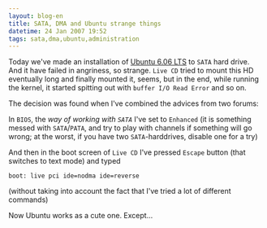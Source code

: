 ```yaml
---
layout: blog-en
title: SATA, DMA and Ubuntu strange things
datetime: 24 Jan 2007 19:52
tags: sata,dma,ubuntu,administration
---
```


Today we've made an installation of [Ubuntu 6.06 LTS](http://ubuntuguide.org/wiki/Ubuntu:Edgy) to `SATA` hard drive. And it have failed in angriness, so strange. `Live CD` tried to mount this HD eventually long and finally mounted it, seems, but in the end, while running the kernel, it started spitting out with `buffer I/O Read Error` and so on.

The decision was found when I've combined the advices from two forums:

In `BIOS`, the _way of working with `SATA`_ I've set to `Enhanced` (it is something messed with `SATA`/`PATA`, and try to play with channels if something will go wrong; at the worst, if you have two `SATA`-harddrives, disable one for a try)

And then in the boot screen of `Live CD` I've pressed `Escape` button (that switches to text mode) and typed

    boot: live pci ide=nodma ide=reverse

(without taking into account the fact that I've tried a lot of different commands)

Now Ubuntu works as a cute one. Except...

